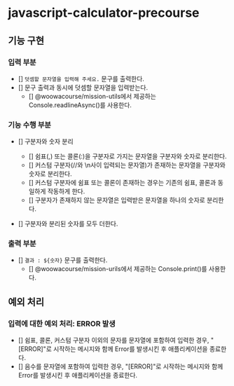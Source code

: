 # javascript-calculator-precourse

## 기능 구현

### 입력 부분

- [] `덧셈할 문자열을 입력해 주세요.` 문구를 출력한다.
- [] 문구 출력과 동시에 덧셈할 문자열을 입력받는다.
  - [] @woowacourse/mission-utils에서 제공하는 Console.readlineAsync()를 사용한다.

### 기능 수행 부분

- [] 구분자와 숫자 분리

  - [] 쉼표(,) 또는 콜론(:)을 구분자로 가지는 문자열을 구분자와 숫자로 분리한다.
  - [] 커스텀 구분자(//와 \n사이 입력되는 문자열)가 존재하는 문자열을 구분자와 숫자로 분리한다.
  - [] 커스텀 구분자에 쉼표 또는 콜론이 존재하는 경우는 기존의 쉼표, 콜론과 동일하게 작동하게 한다.
  - [] 구분자가 존재하지 않는 문자열은 입력받은 문자열을 하나의 숫자로 분리한다.

- [] 구분자와 분리된 숫자를 모두 더한다.

### 출력 부분

- [] `결과 : ${숫자}` 문구를 출력한다.
  - [] @woowacourse/mission-urils에서 제공하는 Console.print()를 사용한다.

## 예외 처리

### 입력에 대한 예외 처리: ERROR 발생

- [] 쉼표, 콜론, 커스텀 구분자 이외의 문자를 문자열에 포함하여 입력한 경우, "[ERROR]"로 시작하는 메시지와 함께 Error를 발생시킨 후 애플리케이션을 종료한다.
- [] 음수를 문자열에 포함하여 입력한 경우, "[ERROR]"로 시작하는 메시지와 함께 Error를 발생시킨 후 애플리케이션을 종료한다.
